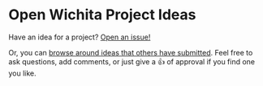 # Open Wichita Project Ideas

Have an idea for a project? [Open an issue!](https://github.com/openwichita/project-ideas/issues/new)

Or, you can [browse around ideas that others have submitted](https://github.com/openwichita/project-ideas/issues). Feel free to ask questions, add comments, or just give a :+1: of approval if you find one you like.
